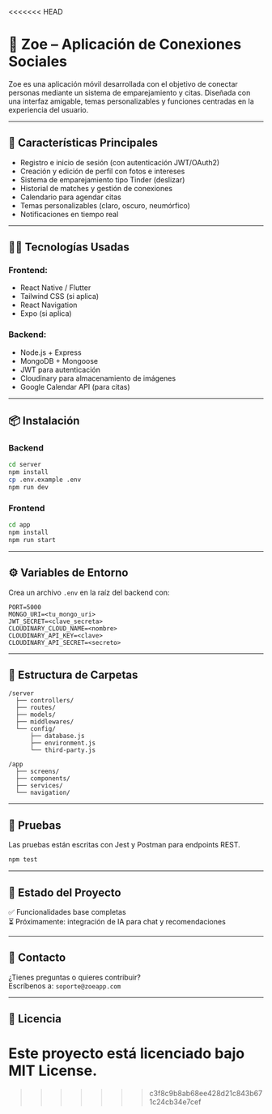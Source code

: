 <<<<<<< HEAD
# 📱 Zoe – Aplicación de Conexiones Sociales

Zoe es una aplicación móvil desarrollada con el objetivo de conectar personas mediante un sistema de emparejamiento y citas. Diseñada con una interfaz amigable, temas personalizables y funciones centradas en la experiencia del usuario.

---

## 🚀 Características Principales

- Registro e inicio de sesión (con autenticación JWT/OAuth2)
- Creación y edición de perfil con fotos e intereses
- Sistema de emparejamiento tipo Tinder (deslizar)
- Historial de matches y gestión de conexiones
- Calendario para agendar citas
- Temas personalizables (claro, oscuro, neumórfico)
- Notificaciones en tiempo real

---

## 🧑‍💻 Tecnologías Usadas

### Frontend:
- React Native / Flutter
- Tailwind CSS (si aplica)
- React Navigation
- Expo (si aplica)

### Backend:
- Node.js + Express
- MongoDB + Mongoose
- JWT para autenticación
- Cloudinary para almacenamiento de imágenes
- Google Calendar API (para citas)

---

## 📦 Instalación

### Backend
```bash
cd server
npm install
cp .env.example .env
npm run dev
```

### Frontend
```bash
cd app
npm install
npm run start
```

---

## ⚙️ Variables de Entorno

Crea un archivo `.env` en la raíz del backend con:

```
PORT=5000
MONGO_URI=<tu_mongo_uri>
JWT_SECRET=<clave_secreta>
CLOUDINARY_CLOUD_NAME=<nombre>
CLOUDINARY_API_KEY=<clave>
CLOUDINARY_API_SECRET=<secreto>
```

---

## 📁 Estructura de Carpetas

```
/server
  ├── controllers/
  ├── routes/
  ├── models/
  ├── middlewares/
  └── config/
      ├── database.js
      ├── environment.js
      └── third-party.js

/app
  ├── screens/
  ├── components/
  ├── services/
  └── navigation/
```

---

## 🧪 Pruebas

Las pruebas están escritas con Jest y Postman para endpoints REST.

```bash
npm test
```

---

## 📌 Estado del Proyecto

✅ Funcionalidades base completas  
⏳ Próximamente: integración de IA para chat y recomendaciones

---

## 📧 Contacto

¿Tienes preguntas o quieres contribuir?  
Escríbenos a: `soporte@zoeapp.com`

---

## 📄 Licencia

Este proyecto está licenciado bajo MIT License.
=======

>>>>>>> c3f8c9b8ab68ee428d21c843b671c24cb34e7cef
